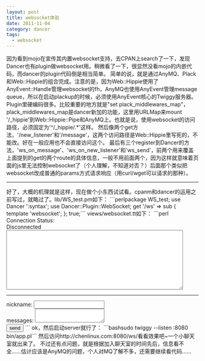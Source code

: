 ```yaml
---
layout: post
title: websocket体验
date: 2011-11-04
category: dancer
tags:
  - websocket
---
```


因为看到mojo在宣传其内置websocket支持，去CPAN上search了一下，发现Dancer也有plugin做websocket用。稍微看了一下，很显然没看mojo的内嵌代码，而dancer的plugin代码倒是相当简单。
简单的说，就是通过AnyMQ、Plack和Web::Hippie的组合完成。注意的是，因为Web::Hippie使用了AnyEvent::Handle管理websocket的fh，AnyMQ也使用AnyEvent管理message queue，所以在启动plackup的时候，必须使用AnyEvent核心的Twiggy服务器。
Plugin里硬编码很多。比较重要的地方就是"set plack_middlewares_map"，plack_middlewares_map是dancer新加的功能，这里用URLMap来mount '/_hippie'到Web::Hippie::Pipe和AnyMQ上。也就是说，使用websocket的访问路径，必须固定为'^/_hippie/.*'这样。
然后像两个get方法，'/new_listener'和'/message'，这两个访问路径是Web::Hippie里写死的，不能改。好在一般应用也不会直接访问这个。
最后有三个register到Dancer的方法，'ws_on_message'、'ws_on_new_listener'和'ws_send'，前两个用来覆盖上面提到的get的两个route的具体信息，一般不用前面两个，因为这样就意味着页面的js里无法控制websocket了（个人理解，不知道对否？）后面那个类似把websocket改成普通的params方式请求响应（用curl/wget可以请求的那种）。
<hr>
好了，大概的机理就是这样，现在做个小东西试试看。cpanm和dancer的运用之前写过，就略过了。lib/WS_test.pm如下：
```perlpackage WS_test;
use Dancer ':syntax';
use Dancer::Plugin::WebSocket;
get '/ws' => sub {
    template 'websocket';
};
true;```
views/websocket.tt如下：
```perl
<html>
<head>
<script>
var ws_path = "ws://chenlinux.com:8080/_hippie/ws";
var socket = new WebSocket(ws_path);
socket.onopen = function() {
    document.getElementById('conn-status').innerHTML = 'Connected';
};
socket.onmessage = function(e) {
    var data = JSON.parse(e.data);
    if (data.msg)
        document.getElementById('textmsg').value += data.name + data.msg + "\n";
};
function send_msg() {
    var name = document.getElementById('name').value + ": ";
    var talk = document.getElementById('ownmsg').value;
    socket.send(JSON.stringify({ name: name,msg: talk }));
}
</script>
</head>
<body>
Connection Status: <br /><span id="conn-status"> Disconnected </span><br />
<textarea id="textmsg" cols="55" rows="10"></textarea><hr />
nickname: <input type="text" id="name" /><br />
messages: <textarea id="ownmsg"></textarea><br />
<input value="send" type=button onclick="send_msg()" />
</body>
</html>
```
ok，然后启动server就行了：
```bashsudo twiggy --listen :8080 bin/app.pl```
然后访问http://chenlinux.com:8080/ws/看看效果吧~一个小聊天室就出来了。
不过还有点问题，就是根据加入聊天室的时间先后，信息看不全……估计应该是AnyMQ的问题，个人对MQ了解不多，还需要继续看代码……

